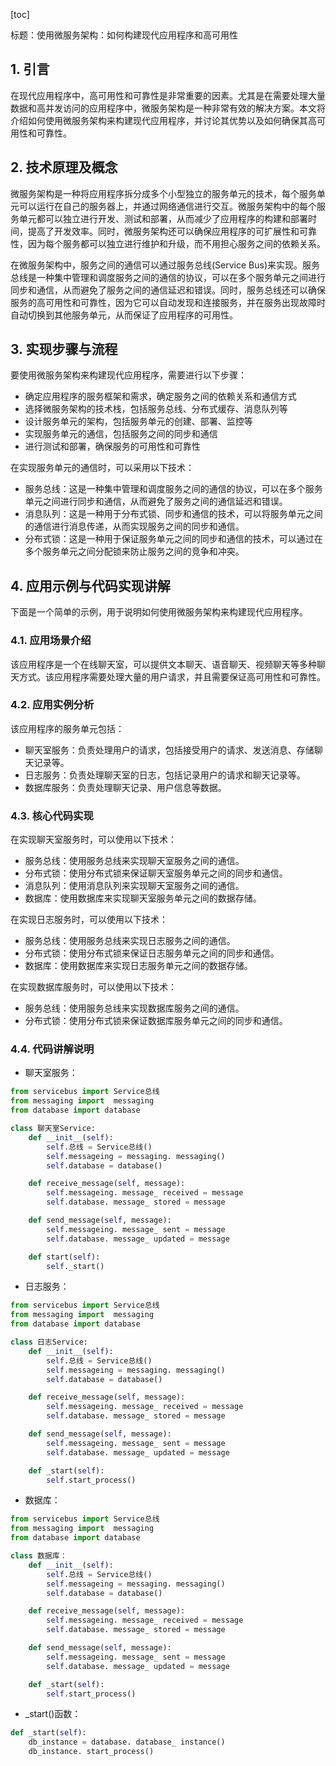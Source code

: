 
[toc]                    
                
                
标题：使用微服务架构：如何构建现代应用程序和高可用性

## 1. 引言

在现代应用程序中，高可用性和可靠性是非常重要的因素。尤其是在需要处理大量数据和高并发访问的应用程序中，微服务架构是一种非常有效的解决方案。本文将介绍如何使用微服务架构来构建现代应用程序，并讨论其优势以及如何确保其高可用性和可靠性。

## 2. 技术原理及概念

微服务架构是一种将应用程序拆分成多个小型独立的服务单元的技术，每个服务单元可以运行在自己的服务器上，并通过网络通信进行交互。微服务架构中的每个服务单元都可以独立进行开发、测试和部署，从而减少了应用程序的构建和部署时间，提高了开发效率。同时，微服务架构还可以确保应用程序的可扩展性和可靠性，因为每个服务都可以独立进行维护和升级，而不用担心服务之间的依赖关系。

在微服务架构中，服务之间的通信可以通过服务总线(Service Bus)来实现。服务总线是一种集中管理和调度服务之间的通信的协议，可以在多个服务单元之间进行同步和通信，从而避免了服务之间的通信延迟和错误。同时，服务总线还可以确保服务的高可用性和可靠性，因为它可以自动发现和连接服务，并在服务出现故障时自动切换到其他服务单元，从而保证了应用程序的可用性。

## 3. 实现步骤与流程

要使用微服务架构来构建现代应用程序，需要进行以下步骤：

- 确定应用程序的服务框架和需求，确定服务之间的依赖关系和通信方式
- 选择微服务架构的技术栈，包括服务总线、分布式缓存、消息队列等
- 设计服务单元的架构，包括服务单元的创建、部署、监控等
- 实现服务单元的通信，包括服务之间的同步和通信
- 进行测试和部署，确保服务的可用性和可靠性

在实现服务单元的通信时，可以采用以下技术：

- 服务总线：这是一种集中管理和调度服务之间的通信的协议，可以在多个服务单元之间进行同步和通信，从而避免了服务之间的通信延迟和错误。
- 消息队列：这是一种用于分布式锁、同步和通信的技术，可以将服务单元之间的通信进行消息传递，从而实现服务之间的同步和通信。
- 分布式锁：这是一种用于保证服务单元之间的同步和通信的技术，可以通过在多个服务单元之间分配锁来防止服务之间的竞争和冲突。

## 4. 应用示例与代码实现讲解

下面是一个简单的示例，用于说明如何使用微服务架构来构建现代应用程序。

### 4.1. 应用场景介绍

该应用程序是一个在线聊天室，可以提供文本聊天、语音聊天、视频聊天等多种聊天方式。该应用程序需要处理大量的用户请求，并且需要保证高可用性和可靠性。

### 4.2. 应用实例分析

该应用程序的服务单元包括：

- 聊天室服务：负责处理用户的请求，包括接受用户的请求、发送消息、存储聊天记录等。
- 日志服务：负责处理聊天室的日志，包括记录用户的请求和聊天记录等。
- 数据库服务：负责处理聊天记录、用户信息等数据。

### 4.3. 核心代码实现

在实现聊天室服务时，可以使用以下技术：

- 服务总线：使用服务总线来实现聊天室服务之间的通信。
- 分布式锁：使用分布式锁来保证聊天室服务单元之间的同步和通信。
- 消息队列：使用消息队列来实现聊天室服务之间的通信。
- 数据库：使用数据库来实现聊天室服务单元之间的数据存储。

在实现日志服务时，可以使用以下技术：

- 服务总线：使用服务总线来实现日志服务之间的通信。
- 分布式锁：使用分布式锁来保证日志服务单元之间的同步和通信。
- 数据库：使用数据库来实现日志服务单元之间的数据存储。

在实现数据库服务时，可以使用以下技术：

- 服务总线：使用服务总线来实现数据库服务之间的通信。
- 分布式锁：使用分布式锁来保证数据库服务单元之间的同步和通信。

### 4.4. 代码讲解说明

- 聊天室服务：
```python
from servicebus import Service总线
from messaging import  messaging
from database import database

class 聊天室Service:
    def __init__(self):
        self.总线 = Service总线()
        self.messageing = messaging. messaging()
        self.database = database()

    def receive_message(self, message):
        self.messageing. message_ received = message
        self.database. message_ stored = message

    def send_message(self, message):
        self.messageing. message_ sent = message
        self.database. message_ updated = message

    def start(self):
        self._start()
```
- 日志服务：
```python
from servicebus import Service总线
from messaging import  messaging
from database import database

class 日志Service:
    def __init__(self):
        self.总线 = Service总线()
        self.messageing = messaging. messaging()
        self.database = database()

    def receive_message(self, message):
        self.messageing. message_ received = message
        self.database. message_ stored = message

    def send_message(self, message):
        self.messageing. message_ sent = message
        self.database. message_ updated = message

    def _start(self):
        self.start_process()
```
- 数据库：
```python
from servicebus import Service总线
from messaging import  messaging
from database import database

class 数据库：
    def __init__(self):
        self.总线 = Service总线()
        self.messageing = messaging. messaging()
        self.database = database()

    def receive_message(self, message):
        self.messageing. message_ received = message
        self.database. message_ stored = message

    def send_message(self, message):
        self.messageing. message_ sent = message
        self.database. message_ updated = message

    def _start(self):
        self.start_process()
```

- _start()函数：
```python
def _start(self):
    db_instance = database. database_ instance()
    db_instance. start_process()
```

